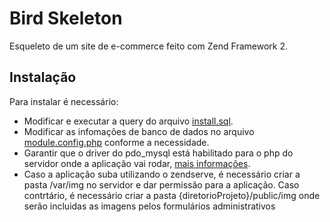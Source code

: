 # Bird Skeleton #
Esqueleto de um site de e-commerce feito com Zend Framework 2.

## Instalação ##
Para instalar é necessário:
- Modificar e executar a query do arquivo [install.sql](data/mysql/install.sql).
- Modificar as infomações de banco de dados no arquivo [module.config.php](module/Application/config/module.config.php) conforme a necessidade.
- Garantir que o driver do pdo_mysql está habilitado para o php do servidor onde a aplicação vai rodar, [mais informações](http://php.net/manual/pt_BR/ref.pdo-mysql.php).
- Caso a aplicação suba utilizando o zendserve, é necessário criar a pasta /var/img no servidor e dar permissão para a aplicação. Caso contrtário, é necessário criar a pasta {diretorioProjeto}/public/img onde serão incluidas as imagens pelos formulários administrativos

